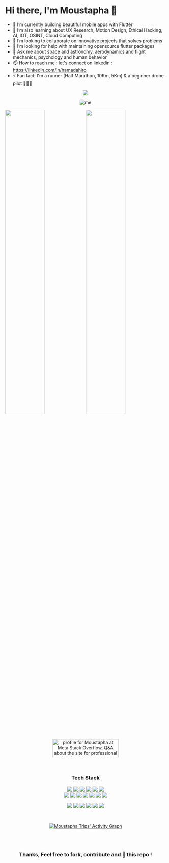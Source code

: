 # Hi there, I'm Moustapha 👋

- 🔭 I’m currently building beautiful mobile apps with Flutter
- 🌱 I’m also learning about UX Research, Motion Design, Ethical Hacking, AI, IOT, OSINT, Cloud Computing
- 👯 I’m looking to collaborate on innovative projects that solves problems
- 🤔 I’m looking for help with maintaining opensource flutter packages
- 💬 Ask me about space and astronomy, aerodynamics and flight mechanics, psychology and human behavior
- 📫 How to reach me : let's connect on linkedin : https://linkedin.com/in/hamadahiro
- ⚡ Fun fact: I'm a runner (Half Marathon, 10Km, 5Km) & a beginner drone pilot 🧑‍✈🚀

<p align="center">
  <img src="https://readme-typing-svg.herokuapp.com/?lines=Problem+Solver;Creator;Innovator;UX+UI+Designer;Blogger;Youtuber;Learner;Flutter+Developer;OSINT%20Enthusiast;Stack+Overflow+Contributor;OpenSource+contributor+and+evangelist;Linux+Fan;Flutter+package+maintainer;&center=true&width=800&height=50&color=f28a00">
</p>

<p align="center"> 
   <img src="https://komarev.com/ghpvc/?username=csof3cen&label=Profile%20Views&color=f28a00" alt="me" /> 
</p>

<p align="center">
  <p>
  <img width="49.5%" src="https://github-readme-stats.vercel.app/api?username=csof3cen&show_icons=true&theme=dark&hide_border=true&icon_color=f28a00" />
    <img width="49.5%" src="https://github-readme-streak-stats.herokuapp.com/?user=csof3cen&theme=dark&hide_border=true" />
  </p>
</p>

<br/>

<p align="center">
  <a href="https://meta.stackoverflow.com/users/17224293/moustapha"><img src="https://meta.stackoverflow.com/users/flair/17224293.png?theme=dark" width="208" height="58" alt="profile for Moustapha at Meta Stack Overflow, Q&amp;A about the site for professional and enthusiast programmers" title="profile for Moustapha at Meta Stack Overflow, Q&amp;A about the site for professional and enthusiast programmers"></a>
</p>

<br/>

<p>
</div> 
<h3 align="center">Tech Stack</h3>
<div align="center"> 
  <img src="https://img.shields.io/badge/-Git-000?style=for-the-badge&logo=git&color=151515&logoColor=000&labelColor=f28a00">
  <img src="https://img.shields.io/badge/-GitHub-000?style=for-the-badge&logo=github&color=151515&logoColor=000&labelColor=f28a00">
  <img src="https://img.shields.io/badge/-Gitlab-000?style=for-the-badge&logo=gitlab&color=151515&logoColor=000&labelColor=f28a00">
  <img src="https://img.shields.io/badge/-Dart-000?style=for-the-badge&logo=dart&color=151515&logoColor=000&labelColor=f28a00">
  <img src="https://img.shields.io/badge/-Flutter-000?style=for-the-badge&logo=flutter&color=151515&logoColor=000&labelColor=f28a00">
  <img src="https://img.shields.io/badge/-Apache-000?style=for-the-badge&logo=apache&color=151515&logoColor=000&labelColor=f28a00">
</div>
<div align="center">
  <img src="https://img.shields.io/badge/-Laravel-000?style=for-the-badge&logo=laravel&color=151515&logoColor=000&labelColor=f28a00">
  <img src="https://img.shields.io/badge/-Vue.js-000?style=for-the-badge&logo=vue.js&color=151515&logoColor=000&labelColor=f28a00">
  <img src="https://img.shields.io/badge/-TailwindCss-000?style=for-the-badge&logo=tailwindcss&color=151515&logoColor=000&labelColor=f28a00">
  <img src="https://img.shields.io/badge/-Swift-000?style=for-the-badge&logo=swift&color=151515&logoColor=000&labelColor=f28a00">
  <img src="https://img.shields.io/badge/-Php-000?style=for-the-badge&logo=php&color=151515&logoColor=000&labelColor=f28a00">
  <img src="https://img.shields.io/badge/-Node.js-000?style=for-the-badge&logo=node.js&color=151515&logoColor=000&labelColor=f28a00">
  <img src="https://img.shields.io/badge/-Python-000?style=for-the-badge&logo=python&color=151515&logoColor=000&labelColor=f28a00">
</p>

<div align="center">
  <img src="https://img.shields.io/badge/-MySql-000?style=for-the-badge&logo=mysql&color=151515&logoColor=000&labelColor=f28a00">
  <img src="https://img.shields.io/badge/-JavaScript-000?style=for-the-badge&logo=javascript&color=151515&logoColor=000&labelColor=f28a00">
  <img src="https://img.shields.io/badge/-Linux-000?style=for-the-badge&logo=linux&color=151515&logoColor=000&labelColor=f28a00">
  <img src="https://img.shields.io/badge/-Android-000?style=for-the-badge&logo=android&color=151515&logoColor=000&labelColor=f28a00">
  <img src="https://img.shields.io/badge/-iOS-000?style=for-the-badge&logo=ios&color=151515&logoColor=000&labelColor=f28a00">
  <img src="https://img.shields.io/badge/-Postman-000?style=for-the-badge&logo=postman&color=151515&logoColor=000&labelColor=f28a00">
</p>

<br/>

[![Moustapha Trips' Activity Graph](https://activity-graph.herokuapp.com/graph?username=csof3cen&hide_border=true&bg_color=151515&color=fff&line=f28a00&point=f28a00)](#)

<br/>

<br/>

### Thanks, Feel free to fork, contribute and 🌟 this repo !
